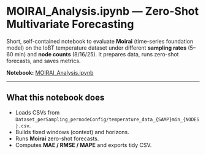 # MOIRAI_Analysis.ipynb — Zero-Shot Multivariate Forecasting

Short, self-contained notebook to evaluate **Moirai** (time-series foundation model) on the IoBT temperature dataset under different **sampling rates** (5–60 min) and **node counts** (8/16/25). It prepares data, runs zero-shot forecasts, and saves metrics.

**Notebook:** [MOIRAI_Analysis.ipynb](MOIRAI_Analysis.ipynb)

---

## What this notebook does
- Loads CSVs from `Dataset_perSampling_pernodeConfig/temperature_data_{SAMP}min_{NODES}.csv`.
- Builds fixed windows (context) and horizons.
- Runs **Moirai** zero-shot forecasts.
- Computes **MAE / RMSE / MAPE** and exports tidy CSV.
